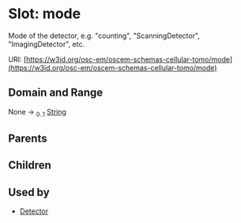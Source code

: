
# Slot: mode

Mode of the detector, e.g. "counting", "ScanningDetector", "ImagingDetector", etc.

URI: [https://w3id.org/osc-em/oscem-schemas-cellular-tomo/mode](https://w3id.org/osc-em/oscem-schemas-cellular-tomo/mode)


## Domain and Range

None &#8594;  <sub>0..1</sub> [String](types/String.md)

## Parents


## Children


## Used by

 * [Detector](Detector.md)
